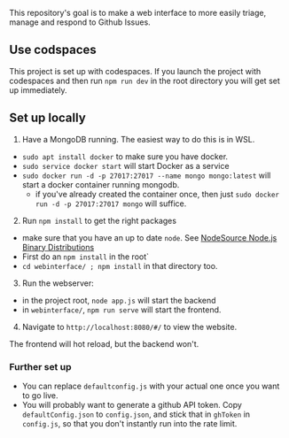 This repository's goal is to make a web interface to more easily triage, manage and respond to Github Issues.

## Use codspaces 

This project is set up with codespaces. If you launch the project with codespaces and then run `npm run dev` in the root directory you will get set up immediately. 

## Set up locally

1. Have a MongoDB running. The easiest way to do this is in WSL.
  * `sudo apt install docker` to make sure you have docker.
  * `sudo service docker start` will start Docker as a service
  * `sudo docker run -d -p 27017:27017 --name mongo mongo:latest` will start a docker container running mongodb.
    - if you've already created the container once, then just `sudo docker run -d -p 27017:27017 mongo` will suffice.
2. Run `npm install` to get the right packages
  * make sure that you have an up to date `node`. See [NodeSource Node.js Binary Distributions](https://github.com/nodesource/distributions/blob/master/README.md)
  * First do an `npm install` in the root`
  * `cd webinterface/ ; npm install` in that directory too.
3. Run the webserver:
  * in the project root, `node app.js` will start the backend
  * in `webinterface/`, `npm run serve` will start the frontend.
4. Navigate to `http://localhost:8080/#/` to view the website.

The frontend will hot reload, but the backend won't.



### Further set up
* You can replace `defaultconfig.js` with your actual one once you want to go live.
* You will probably want to generate a github API token. Copy `defaultConfig.json` to `config.json`, and stick that in `ghToken` in `config.js`, so that you don't instantly run into the rate limit.
